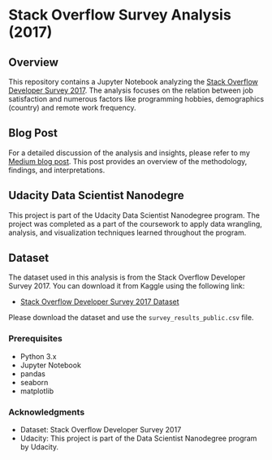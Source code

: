 # Stack Overflow Survey Analysis (2017)

## Overview

This repository contains a Jupyter Notebook analyzing the [Stack Overflow Developer Survey 2017](https://www.kaggle.com/datasets/stackoverflow/so-survey-2017). The analysis focuses on the relation between job satisfaction and numerous factors like programming hobbies, demographics (country) and remote work frequency.

## Blog Post

For a detailed discussion of the analysis and insights, please refer to my [Medium blog post](https://medium.com/@rukkupadiyar/understanding-job-satisfaction-among-developers-0a3c7aadbfc7). This post provides an overview of the methodology, findings, and interpretations.

## Udacity Data Scientist Nanodegre

This project is part of the Udacity Data Scientist Nanodegree program. The project was completed as a part of the coursework to apply data wrangling, analysis, and visualization techniques learned throughout the program.

## Dataset

The dataset used in this analysis is from the Stack Overflow Developer Survey 2017. You can download it from Kaggle using the following link:

- [Stack Overflow Developer Survey 2017 Dataset](https://www.kaggle.com/datasets/stackoverflow/so-survey-2017)

Please download the dataset and use the `survey_results_public.csv` file.




### Prerequisites

- Python 3.x
- Jupyter Notebook
- pandas
- seaborn
- matplotlib



### Acknowledgments
- Dataset: Stack Overflow Developer Survey 2017
- Udacity: This project is part of the Data Scientist Nanodegree program by Udacity.


